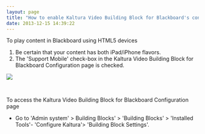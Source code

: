 ```yaml
---
layout: page
title: "How to enable Kaltura Video Building Block for Blackboard's content on HTML5 devices "
date: 2013-12-15 14:39:22
---
```


<p class="mce-procedure">
  To play content in Blackboard using HTML5 devices 
</p>

1.  Be certain that your content has both iPad/iPhone flavors.
2.  The 'Support Mobile' check-box in the Kaltura Video Building Block for Blackboard Configuration page is checked. 

<span style="font-size: 10pt; font-weight: bold;"><img src="{{site.url}}/assets/1273">

<span style="font-size: 10pt; font-weight: bold;"> </span>

<p class="mce-procedure">
  To access the Kaltura Video Building Block for Blackboard Configuration page
</p>

*   Go to 'Admin system' > Building Blocks' > 'Building Blocks' > 'Installed Tools'- 'Configure Kaltura'> 'Building Block Settings'.

 

<p class="mce-sub-heading">
   
</p>